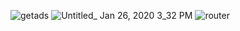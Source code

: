 ![getads](https://user-images.githubusercontent.com/51996182/73594434-2a08b700-4517-11ea-99bc-b8d884e4ad5e.gif)
![Untitled_ Jan 26, 2020 3_32 PM](https://user-images.githubusercontent.com/51996182/73135990-85d3cb80-4051-11ea-84cf-00defab12c79.gif)
![router](https://user-images.githubusercontent.com/51996182/73593899-58839380-4511-11ea-9406-6cdc74a8e91b.gif)
